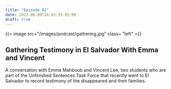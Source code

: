 ```yaml
---
title: "Episode 81"
date: 2023-06-09T16:03:33-05:00
draft: true
---
```


{{< image src="/images/podcast/gathering.jpg" class= "left" >}}
## Gathering Testimony in El Salvador With Emma and Vincent

A conversation with Emma Mahboub and Vincent Lee, two students who are part of the Unfinished Sentences Task Force that recently went to El Salvador to record testimony of the disappeared and their families.
